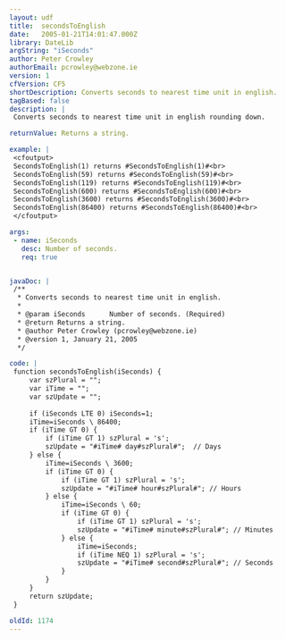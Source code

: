 ```yaml
---
layout: udf
title:  secondsToEnglish
date:   2005-01-21T14:01:47.000Z
library: DateLib
argString: "iSeconds"
author: Peter Crowley
authorEmail: pcrowley@webzone.ie
version: 1
cfVersion: CF5
shortDescription: Converts seconds to nearest time unit in english.
tagBased: false
description: |
 Converts seconds to nearest time unit in english rounding down.

returnValue: Returns a string.

example: |
 <cfoutput>
 SecondsToEnglish(1) returns #SecondsToEnglish(1)#<br>
 SecondsToEnglish(59) returns #SecondsToEnglish(59)#<br>
 SecondsToEnglish(119) returns #SecondsToEnglish(119)#<br>
 SecondsToEnglish(600) returns #SecondsToEnglish(600)#<br>
 SecondsToEnglish(3600) returns #SecondsToEnglish(3600)#<br>
 SecondsToEnglish(86400) returns #SecondsToEnglish(86400)#<br>
 </cfoutput>

args:
 - name: iSeconds
   desc: Number of seconds.
   req: true


javaDoc: |
 /**
  * Converts seconds to nearest time unit in english.
  * 
  * @param iSeconds      Number of seconds. (Required)
  * @return Returns a string. 
  * @author Peter Crowley (pcrowley@webzone.ie) 
  * @version 1, January 21, 2005 
  */

code: |
 function secondsToEnglish(iSeconds) {
     var szPlural = "";
     var iTime = "";
     var szUpdate = "";
     
     if (iSeconds LTE 0) iSeconds=1;
     iTime=iSeconds \ 86400;
     if (iTime GT 0) {
         if (iTime GT 1) szPlural = 's';
         szUpdate = "#iTime# day#szPlural#";  // Days
     } else {
         iTime=iSeconds \ 3600;
         if (iTime GT 0) {
             if (iTime GT 1) szPlural = 's';
             szUpdate = "#iTime# hour#szPlural#"; // Hours
         } else {
             iTime=iSeconds \ 60;
             if (iTime GT 0) {
                 if (iTime GT 1) szPlural = 's';
                 szUpdate = "#iTime# minute#szPlural#"; // Minutes
             } else {
                 iTime=iSeconds;
                 if (iTime NEQ 1) szPlural = 's';
                 szUpdate = "#iTime# second#szPlural#"; // Seconds
             }
         }
     }
     return szUpdate;
 }

oldId: 1174
---
```


